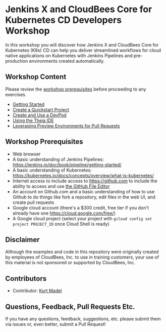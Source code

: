 # Jenkins X and CloudBees Core for Kubernetes CD Developers Workshop
In this workshop you will discover how Jenkins X and CloudBees Core for Kubernetes (K8s) CD can help you deliver streamlined workflows for cloud native applications on Kubernetes with Jenkins Pipelines and pre-production environments created automatically.

## Workshop Content
Please review the [workshop prerequisites](https://github.com/cloudbees-days/jenkins-x-workshop#workshop-prerequisites) before proceeding to any exercises.
* [Getting Started](./getting-started.md)
* [Create a Quickstart Project](./create-quickstart.md)
* [Create and Use a DevPod](./create-devpod.md)
* [Using the Theia IDE](./theia-ide.md)
* [Leveraging Preview Environments for Pull Requests](./preview-environments.md)

## Workshop Prerequisites
* Web browser
* A basic understanding of Jenkins Pipelines: https://jenkins.io/doc/book/pipeline/getting-started/ 
* A basic understanding of Kubernetes: https://kubernetes.io/docs/concepts/overview/what-is-kubernetes/ 
* Internet access to include access to https://github.com to include the ability to access and use [the GitHub File Editor](https://help.github.com/articles/editing-files-in-your-repository/)
* An account on Github.com and a basic understanding of how to use Github to do things like fork a repository, edit files in the web UI, and create pull requests
* Google cloud account (there's a $300 credit, free tier if you don't already have one https://cloud.google.com/free/)
* A Google cloud project (select your project with `gcloud config set project PROJECT_ID` once Cloud Shell is ready)

## Disclaimer

Although the examples and code in this repository were originally created by employees of CloudBees, Inc. to use in training customers, your use of this material is not sponsored or supported by CloudBees, Inc.

## Contributors 

* Contributor: [Kurt Madel](https://github.com/kmadel)
 
## Questions, Feedback, Pull Requests Etc.

If you have any questions, feedback, suggestions, etc. please submit them via issues or, even better, submit a Pull Request!

